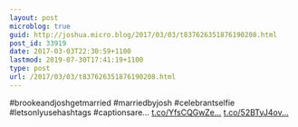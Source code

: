 ```yaml
---
layout: post
microblog: true
guid: http://joshua.micro.blog/2017/03/03/t837626351876190208.html
post_id: 33919
date: 2017-03-03T22:30:59+1100
lastmod: 2019-07-30T17:41:19+1100
type: post
url: /2017/03/03/t837626351876190208.html
---
```

#brookeandjoshgetmarried #marriedbyjosh #celebrantselfie #letsonlyusehashtags #captionsare… [t.co/YfsCQGwZe...](https://t.co/YfsCQGwZeN) [t.co/52BTyJ4ov...](https://t.co/52BTyJ4ov2)
